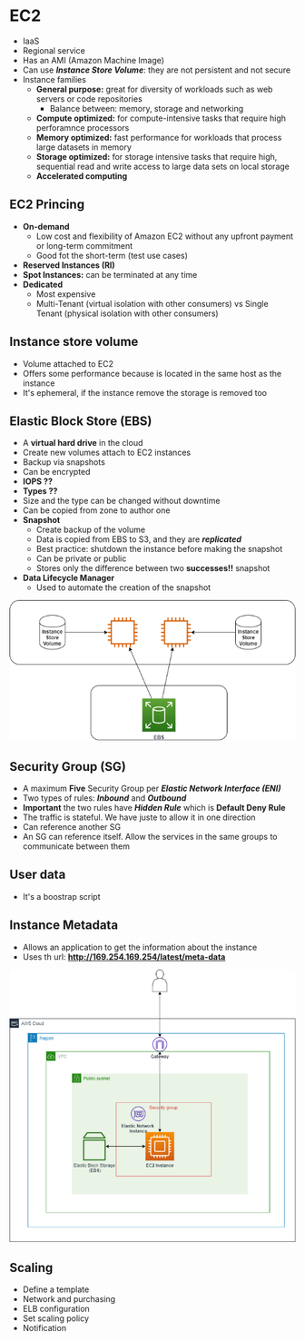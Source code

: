 # EC2

- IaaS
- Regional service
- Has an AMI (Amazon Machine Image)
- Can use ***Instance Store Volume***: they are not persistent and not secure
- Instance families
  - **General purpose:** great for diversity of workloads such as web servers or code repositories
    -  Balance between: memory, storage and networking
  - **Compute optimized:** for compute-intensive tasks that require high perforamnce processors 
  - **Memory optimized:** fast performance for workloads that process large datasets in memory 
  - **Storage optimized:** for storage intensive tasks that require high, sequential read and write access to large data 
    sets on local storage 
  - **Accelerated computing**

## EC2 Princing

- **On-demand**
  - Low cost and flexibility of Amazon EC2 without any upfront payment or long-term commitment 
  - Good fot the short-term (test use cases)
- **Reserved Instances (RI)**
- **Spot Instances:** can be terminated at any time
- **Dedicated**
  - Most expensive
  - Multi-Tenant (virtual isolation with other consumers) vs Single Tenant (physical isolation with other consumers)
  
## Instance store volume

- Volume attached to EC2
- Offers some performance because is located in the same host as the instance
- It's ephemeral, if the instance remove the storage is removed too

## Elastic Block Store (EBS)

- A **virtual hard drive** in the cloud
- Create new volumes attach to EC2 instances
- Backup via snapshots
- Can be encrypted
- **IOPS ??**
- **Types ??**
- Size and the type can be changed without downtime
- Can be copied from zone to author one
- **Snapshot**
  - Create backup of the volume
  - Data is copied from EBS to S3, and they are ***replicated***
  - Best practice: shutdown the instance before making the snapshot
  - Can be private or public
  - Stores only the difference between two **successes!!** snapshot
- **Data Lifecycle Manager**
  - Used to automate the creation of the snapshot

![storage_ec2](./screenshots/storage_ec2.png)

## Security Group (SG)

- A maximum **Five** Security Group per ***Elastic Network Interface (ENI)*** 
- Two types of rules: ***Inbound*** and ***Outbound***
- **Important** the two rules have ***Hidden Rule*** which is **Default Deny Rule**
- The traffic is stateful. We have juste to allow it in one direction
- Can reference another SG
- An SG can reference itself. Allow the services in the same groups to communicate between them

## User data 

- It's a boostrap script 

## Instance Metadata

- Allows an application to get the information about the instance
- Uses th url: **http://169.254.169.254/latest/meta-data**

![ec2_archi](./screenshots/ec2_archi.png)


## Scaling 

- Define a template 
- Network and purchasing 
- ELB configuration 
- Set scaling policy 
- Notification 
